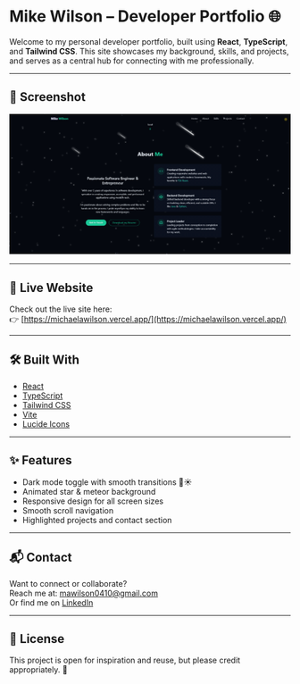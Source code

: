 # Mike Wilson – Developer Portfolio 🌐

Welcome to my personal developer portfolio, built using **React**, **TypeScript**, and **Tailwind CSS**. This site showcases my background, skills, and projects, and serves as a central hub for connecting with me professionally.

---

## 📸 Screenshot

![Portfolio Screenshot](/public/projects/portfolio_page.png)

---

## 🚀 Live Website

Check out the live site here:  
👉 [https://michaelawilson.vercel.app/](https://michaelawilson.vercel.app/)

---

## 🛠️ Built With

- [React](https://reactjs.org/)
- [TypeScript](https://www.typescriptlang.org/)
- [Tailwind CSS](https://tailwindcss.com/)
- [Vite](https://vitejs.dev/)
- [Lucide Icons](https://lucide.dev/)

---

## ✨ Features

- Dark mode toggle with smooth transitions 🌙☀️
- Animated star & meteor background
- Responsive design for all screen sizes
- Smooth scroll navigation
- Highlighted projects and contact section

---

## 📬 Contact

Want to connect or collaborate?  
Reach me at: [mawilson0410@gmail.com](mailto:mawilson0410@gmail.com)  
Or find me on [LinkedIn](https://www.linkedin.com/in/michael-wilson-0bb38b208/)

---

## 🧾 License

This project is open for inspiration and reuse, but please credit appropriately. 🙏
